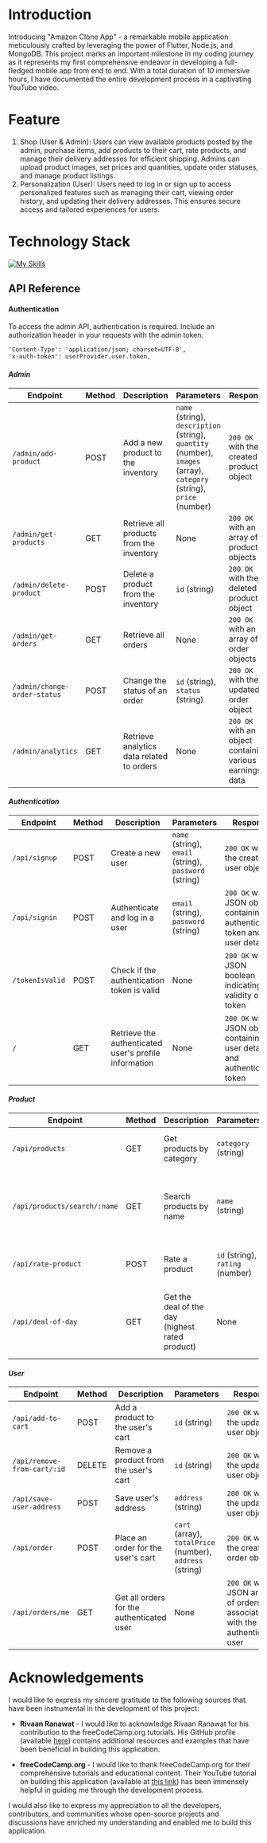 # Introduction

Introducing "Amazon Clone App" - a remarkable mobile application meticulously crafted by leveraging the power of Flutter, Node.js, and MongoDB. This project marks an important milestone in my coding journey as it represents my first comprehensive endeavor in developing a full-fledged mobile app from end to end. With a total duration of 10 immersive hours, I have documented the entire development process in a captivating YouTube video.

# Feature

1. Shop (User & Admin): Users can view available products posted by the admin, purchase items, add products to their cart, rate products, and manage their delivery addresses for efficient shipping.
Admins can upload product images, set prices and quantities, update order statuses, and manage product listings.
2. Personalization (User): Users need to log in or sign up to access personalized features such as managing their cart, viewing order history, and updating their delivery addresses. This ensures secure access and tailored experiences for users.

# Technology Stack

[![My Skills](https://skillicons.dev/icons?i=flutter,express,mongodb)](https://skillicons.dev)

## API Reference

#### Authentication
To access the admin API, authentication is required. Include an authorization header in your requests with the admin token.

```
'Content-Type': 'application/json; charset=UTF-8',
'x-auth-token': userProvider.user.token,
```

#### *Admin*

| Endpoint                       | Method | Description                                    | Parameters                                                                                                       | Response                                                                                      |
|--------------------------------|--------|------------------------------------------------|-----------------------------------------------------------------------------------------------------------------|-----------------------------------------------------------------------------------------------|
| `/admin/add-product`           | POST   | Add a new product to the inventory              | `name` (string), `description` (string), `quantity` (number), `images` (array), `category` (string), `price` (number) | `200 OK` with the created product object                                                     |
| `/admin/get-products`          | GET    | Retrieve all products from the inventory        | None                                                                                                            | `200 OK` with an array of product objects                                                      |
| `/admin/delete-product`        | POST   | Delete a product from the inventory             | `id` (string)                                                                                                   | `200 OK` with the deleted product object                                                       |
| `/admin/get-orders`            | GET    | Retrieve all orders                             | None                                                                                                            | `200 OK` with an array of order objects                                                         |
| `/admin/change-order-status`   | POST   | Change the status of an order                    | `id` (string), `status` (string)                                                                                | `200 OK` with the updated order object                                                         |
| `/admin/analytics`             | GET    | Retrieve analytics data related to orders        | None                                                                                                            | `200 OK` with an object containing various earnings data                                      |


#### *Authentication*

| Endpoint                   | Method | Description                                          | Parameters                                        | Response                                                                                      |
|----------------------------|--------|------------------------------------------------------|--------------------------------------------------|-----------------------------------------------------------------------------------------------|
| `/api/signup`              | POST   | Create a new user                                    | `name` (string), `email` (string), `password` (string) | `200 OK` with the created user object                                                        |
| `/api/signin`              | POST   | Authenticate and log in a user                       | `email` (string), `password` (string)             | `200 OK` with a JSON object containing the authentication token and user details              |
| `/tokenIsValid`            | POST   | Check if the authentication token is valid            | None                                             | `200 OK` with a JSON boolean indicating the validity of the token                           |
| `/`                        | GET    | Retrieve the authenticated user's profile information | None                                             | `200 OK` with a JSON object containing the user details and authentication token             |

#### *Product*

| Endpoint                             | Method | Description                                           | Parameters                              | Response                                                                                       |
|--------------------------------------|--------|-------------------------------------------------------|------------------------------------------|------------------------------------------------------------------------------------------------|
| `/api/products`                      | GET    | Get products by category                              | `category` (string)                      | `200 OK` with a JSON array of products                                                        |
| `/api/products/search/:name`         | GET    | Search products by name                               | `name` (string)                          | `200 OK` with a JSON array of products matching the search criteria                           |
| `/api/rate-product`                   | POST   | Rate a product                                        | `id` (string), `rating` (number)         | `200 OK` with the updated product object                                                      |
| `/api/deal-of-day`                    | GET    | Get the deal of the day (highest rated product)        | None                                     | `200 OK` with a JSON object representing the deal of the day product                          |

#### *User*

| Endpoint                               | Method | Description                                                     | Parameters                              | Response                                                                                  |
|----------------------------------------|--------|-----------------------------------------------------------------|------------------------------------------|-------------------------------------------------------------------------------------------|
| `/api/add-to-cart`                     | POST   | Add a product to the user's cart                                | `id` (string)                            | `200 OK` with the updated user object                                                     |
| `/api/remove-from-cart/:id`            | DELETE | Remove a product from the user's cart                           | `id` (string)                            | `200 OK` with the updated user object                                                     |
| `/api/save-user-address`               | POST   | Save user's address                                             | `address` (string)                       | `200 OK` with the updated user object                                                     |
| `/api/order`                           | POST   | Place an order for the user's cart                              | `cart` (array), `totalPrice` (number), `address` (string) | `200 OK` with the created order object                                                     |
| `/api/orders/me`                       | GET    | Get all orders for the authenticated user                       | None                                     | `200 OK` with a JSON array of orders associated with the authenticated user               |


# Acknowledgements

I would like to express my sincere gratitude to the following sources that have been instrumental in the development of this project:

- **Rivaan Ranawat** - I would like to acknowledge Rivaan Ranawat for his contribution to the freeCodeCamp.org tutorials. His GitHub profile (available [here](https://github.com/RivaanRanawat)) contains additional resources and examples that have been beneficial in building this application.

- **freeCodeCamp.org** - I would like to thank freeCodeCamp.org for their comprehensive tutorials and educational content. Their YouTube tutorial on building this application (available at [this link](https://www.youtube.com/watch?v=ylJz7N-dv1E&t=37473s)) has been immensely helpful in guiding me through the development process.

I would also like to express my appreciation to all the developers, contributors, and communities whose open-source projects and discussions have enriched my understanding and enabled me to build this application.




